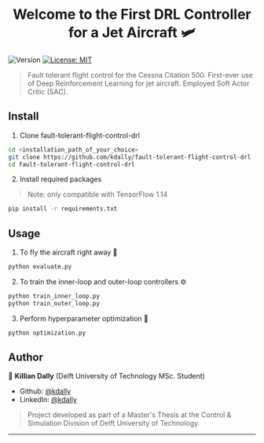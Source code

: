 <h1 align="center">Welcome to the First  DRL Controller for a Jet Aircraft 🛩</h1>
<p>
  <img alt="Version" src="https://img.shields.io/badge/version-0.1.0-blue.svg?cacheSeconds=2592000" />
  <a href="#" target="_blank">
    <img alt="License: MIT" src="https://img.shields.io/badge/License-MIT-yellow.svg" />
  </a>
</p>

> Fault tolerant flight control for the Cessna Citation 500. First-ever use of Deep Reinforcement Learning for jet aircraft. Employed Soft Actor Critic (SAC). 


## Install

1. Clone fault-tolerant-flight-control-drl
```sh
cd <installation_path_of_your_choice>
git clone https://github.com/kdally/fault-tolerant-flight-control-drl
cd fault-tolerant-flight-control-drl
```

2. Install required packages
 > Note: only compatible with TensorFlow 1.14

```sh
pip install -r requirements.txt
```

## Usage

1. To fly the aircraft right away 🚀
```sh
python evaluate.py
```

2. To train the inner-loop and outer-loop controllers ⚙️
```sh
python train_inner_loop.py
python train_outer_loop.py
```

3. Perform hyperparameter optimization 🎯
```sh
python optimization.py
```


## Author

👤 **Killian Dally**
(Delft University of Technology MSc. Student)
* Github: [@kdally](https://github.com/kdally)
* LinkedIn: [@kdally](https://linkedin.com/in/kdally)

> Project developed as part of a Master's Thesis at the Control & Simulation Division of Delft University of Technology.


***
